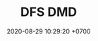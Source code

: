 ---
layout: teamCard
permalink: /team/:title.html
categories: LJ06 LJ1   LJ4 LJ5 LJ6 LJ7 LJ8 LJ9 
maincover: /assets/logos/DFS.png
puntosLJMAYO24: 17
date: 2020-08-29 10:29:20 +0700
title: DFS DMD
route: /liga-johto
tag: johto042024
color: black
puntosLJ202404: 12
grupo: sur
background: '#F16C38'
cover: /assets/backCard.png
team: DRAGONFLIES GAMING DIAMOND

ID: DFS DMD
puntos: 
pj: 
#PARTIDO 1
j1: RONDA 1
p1:  DFS DIAMOND
pp1: T-BONERS
bg1: rock
r1: 
rr1: 
pt1: 
pj1: 
#PARTIDO 2
j2: RONDA 2
p2: DFS SAPHIRE
pp2: DFS DIAMOND
bg2: rock
r2: 
rr2: 
pt2: 
pj2: 
#PARTIDO 3
j3: RONDA 3
p3: ZERONOTE
pp3: DFS DIAMOND
bg3:
r3: 
rr3: 
pt3: 
pj3: 
#PARTIDO 4
j4: RONDA 4
p4:  DFS DIAMOND
pp4: PROJECT ONE
bg4: 
r4: 
rr4: 
pt4: 
pj4: 
#PARTIDO 5
j5: RONDA 5
p5: DFS DIAMOND
pp5: HG SOULSILVER
bg5: 
r5: 
rr5: 
pt5: 
pj5: 1
#PARTIDO 6
j6: RONDA 6
p6:  DFS DIAMOND
pp6: GG STEEL
bg6: 
r6: 
rr6: 
pt6: 
pj6: 
#PARTIDO 7
j7: RONDA 7
p7: IL ULTIMATE
pp7: DFS DIAMOND
bg7: 
r7: 
rr7: 
pt7: 
pj7: 
#PARTIDO 8
j8: RONDA 8
p8:  DFS DIAMOND
pp8: GG GHOST
bg8: 
rr8: 
r8: 
pt8: 
pj8: 
#PARTIDO 9
j9: RONDA 9
p9:  DFS DIAMOND
pp9: SSI
bg9:
r9: 
rr9: 
pt9: 
pj9: 
dia: 25
hora: '21:10'
# pj: 11
# pt1: 1
# pt2: 3
# pt3: 2
# pt4: 3
# pt5: 0
# pt6: 3
# pt7: 0
# pt8: 1
# pt9: 0
# pt10: 1
# pt11: 3
# p1: ZODIAC
# r1: 2
# bg1: bg-warning
# rr1: 1
# pp1: DFS DMD
# p2: DFS DMD
# r2: 3
# rr2: 0
# bg2: bg-success
# pp2: MBO
# p3: DFS DMD
# r3: 2
# bg3: bg-info
# rr3: 1
# pp3: LAST BREATH
# p4:  DFS RUBY
# r4: 0
# bg4: bg-success
# rr4: 3
# pp4: DFS DMD
# p5:  no smite
# r5: 3
# bg5: bg-danger
# rr5: 0
# pp5: dfs dmd
# p6: jas
# r6: 0
# rr6: 3
# bg6: bg-success
# pp6: dfs dmd
# p7:  DFS DMD
# r7: 0
# rr7: 2
# bg7: bg-danger
# pp7: SOJ
# p8:  DFS DMD
# r8: 1
# bg8: bg-warning
# rr8: 2
# pp8: T. SATISFACTION
# p9:  DFS DMD
# r9: 0
# bg9: bg-danger
# rr9: 3
# pp9: S. VANGUARD
# p10:  HGO
# r10: 2
# rr10: 1
# bg10: bg-warning
# pp10: DFS DM
# p11: hg regios
# r11: 0
# rr11: 3
# bg11: bg-success
# pp11: dfs dmd
##torneos
rango: ACERO
bg: bg-johto 
torneo1: Lj my24
tps1: IN PROGRESS
tb1: card-johto
timg1: /assets/logos/LIGA-JOHTO.png
---